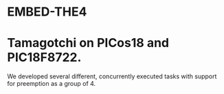# EMBED-THE4

# Tamagotchi on PICos18 and PIC18F8722.

We developed several different, concurrently executed tasks with support for preemption as a group of 4.
